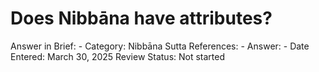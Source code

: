 # Does Nibbāna have attributes?

Answer in Brief: -
 Category: Nibbāna
Sutta References: -
Answer: -
Date Entered: March 30, 2025
Review Status: Not started